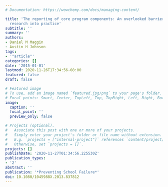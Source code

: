 ```yaml
---
# Documentation: https://wowchemy.com/docs/managing-content/

title: 'The reporting of core program components: An overlooked barrier for moving
  research into practice'
subtitle: ''
summary: ''
authors:
- Daniel M Maggin
- Austin H Johnson
tags:
- '"article"'
categories: []
date: '2015-01-01'
lastmod: 2020-11-26T17:34:56-08:00
featured: false
draft: false

# Featured image
# To use, add an image named `featured.jpg/png` to your page's folder.
# Focal points: Smart, Center, TopLeft, Top, TopRight, Left, Right, BottomLeft, Bottom, BottomRight.
image:
  caption: ''
  focal_point: ''
  preview_only: false

# Projects (optional).
#   Associate this post with one or more of your projects.
#   Simply enter your project's folder or file name without extension.
#   E.g. `projects = ["internal-project"]` references `content/project/deep-learning/index.md`.
#   Otherwise, set `projects = []`.
projects: []
publishDate: '2020-11-27T01:34:56.225530Z'
publication_types:
- '2'
abstract: ''
publication: '*Preventing School Failure*'
doi: 10.1080/1045988X.2013.837812
---
```

